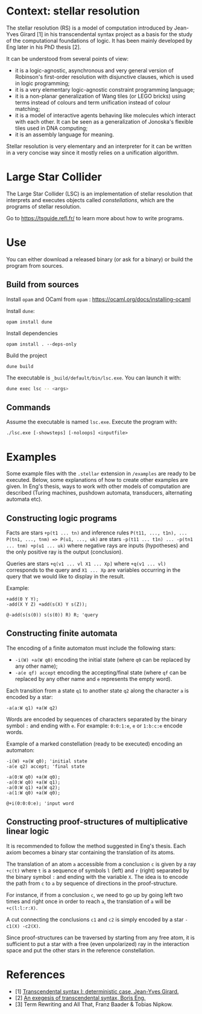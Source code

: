 # Context: stellar resolution

The stellar resolution (RS) is a model of computation introduced by Jean-Yves
Girard [1] in his transcendental syntax project as a basis for the study of the
computational foundations of logic. It has been mainly developed by Eng later
in his PhD thesis [2].

It can be understood from several points of view:
- it is a logic-agnostic, asynchronous and very general version of Robinson's
first-order resolution with disjunctive clauses, which is used in logic
programming;
- it is a very elementary logic-agnostic constraint programming language;
- it is a non-planar generalization of Wang tiles (or LEGO bricks) using terms
instead of colours and term unification instead of colour matching;
- it is a model of interactive agents behaving like molecules which interact
with each other. It can be seen as a generalization of Jonoska's flexible
tiles used in DNA computing;
- it is an assembly language for meaning.

Stellar resolution is very elementary and an interpreter for it can be written
in a very concise way since it mostly relies on a unification algorithm.

# Large Star Collider

The Large Star Collider (LSC) is an implementation of stellar resolution that
interprets and executes objects called *constellations*, which are the programs
of stellar resolution.

Go to https://tsguide.refl.fr/ to learn more about how to write programs.

# Use

You can either download a released binary (or ask for a binary) or build the
program from sources.

## Build from sources

Install `opam` and OCaml from `opam` : https://ocaml.org/docs/installing-ocaml

Install `dune`:
```
opam install dune
```

Install dependencies
```
opam install . --deps-only
```

Build the project
```
dune build
```

The executable is `_build/default/bin/lsc.exe`. You can launch it with:
```bash
dune exec lsc -- <args>
```

## Commands

Assume the executable is named `lsc.exe`. Execute the program with:

```
./lsc.exe [-showsteps] [-noloops] <inputfile>
```

# Examples

Some example files with the `.stellar` extension in `/examples` are ready to be
executed. Below, some explanations of how to create other examples are given.
In Eng's thesis, ways to work with other models of computation are described
(Turing machines, pushdown automata, transducers, alternating automata etc).

## Constructing logic programs

Facts are stars `+p(t1 ... tn)` and inference rules `P(t11, ..., t1n), ...
P(tn1, ..., tnm) => P(u1, ..., uk)` are stars `-p(t11 ... t1n) ... -p(tn1
... tnm) +p(u1 ... uk)` where negative rays are inputs (hypotheses) and
the only positive ray is the output (conclusion).

Queries are stars `+q(v1 ... vl X1 ... Xp]` where `+q(v1 ... vl)`
corresponds to the query and `X1 ... Xp` are variables occurring in the query
that we would like to display in the result.

Example:
```
+add(0 Y Y);
-add(X Y Z) +add(s(X) Y s(Z));

@-add(s(s(0)) s(s(0)) R) R; 'query
```

## Constructing finite automata

The encoding of a finite automaton must include the following stars:
- `-i(W) +a(W q0)` encoding the initial state
  (where `q0` can be replaced by any other name);
- `-a(e qf) accept` encoding the accepting/final state (where `qf` can be
  replaced by any other name and `e` represents the empty word).

Each transition from a state `q1` to another state `q2` along the character `a`
is encoded by a star:
```
-a(a:W q1) +a(W q2)
```

Words are encoded by sequences of characters separated by the binary symbol `:`
and ending with `e`. For example: `0:0:1:e`, `e` or `1:b:c:e` encode words.

Example of a marked constellation (ready to be executed) encoding an automaton:
```
-i(W) +a(W q0); 'initial state
-a(e q2) accept; 'final state

-a(0:W q0) +a(W q0);
-a(0:W q0) +a(W q1);
-a(0:W q1) +a(W q2);
-a(1:W q0) +a(W q0);

@+i(0:0:0:e); 'input word
```

## Constructing proof-structures of multiplicative linear logic

It is recommended to follow the method suggested in Eng's thesis.
Each axiom becomes a binary star containing the translation of its atoms.

The translation of an atom `a` accessible from a conclusion `c` is given by a
ray `+c(t)` where `t` is a sequence of symbols `l` (left) and `r` (right)
separated by the binary symbol `:` and ending with the variable `X`.
The idea is to encode the path from `c` to `a` by sequence of directions in the
proof-structure.

For instance, if from a conclusion `c`, we need to go up by going left two
times and right once in order to reach `a`, the translation of `a` will be
`+c(l:l:r:X)`.

A cut connecting the conclusions `c1` and `c2` is simply encoded by a star
`-c1(X) -c2(X)`.

Since proof-structures can be traversed by starting from any free atom, it is
sufficient to put a star with a free (even unpolarized) ray in the interaction
space and put the other stars in the reference constellation.

# References

- [1] [Transcendental syntax I: deterministic case, Jean-Yves Girard.](https://girard.perso.math.cnrs.fr/trsy1.pdf)
- [2] [An exegesis of transcendental syntax, Boris Eng.](https://hal.science/tel-04179276v1)
- [3] Term Rewriting and All That, Franz Baader & Tobias Nipkow.
